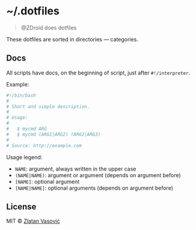 # ~/.dotfiles

> @ZDroid does dotfiles

These dotfiles are sorted in directories &mdash; categories.

## Docs

All scripts have docs, on the beginning of script, just after `#!/interpreter`.

Example:

```bash
#!/bin/bash
#
# Short and simple description.
#
# Usage:
#
#   $ mycmd ARG
#   $ mycmd (ARG1|ARG2) (ARG2|ARG3)
#
# Source: http://example.com
```

Usage legend:

* `NAME`: argument, always written in the upper case
* `(NAME|NAME)`: argument or argument (depends on argument before)
* `[NAME]`: optional argument
* `[NAME|NAME]`: optional arguments (depends on argument before)

## License

MIT &copy; [Zlatan Vasović](https://github.com/ZDroid)